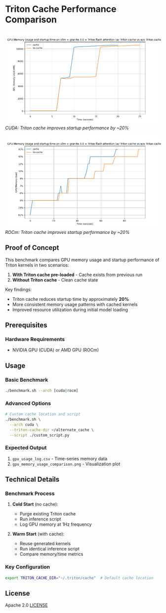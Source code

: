 # Triton Cache Performance Comparison

![Performance Plot](gpu_memory_usage_comparison_cuda.png)  
*CUDA: Triton cache improves startup performance by ~20%*

![Performance Plot](gpu_memory_usage_comparison_rocm.png)  
*ROCm: Triton cache improves startup performance by ~20%*

## Proof of Concept

This benchmark compares GPU memory usage and startup performance of Triton kernels in two scenarios:

1. **With Triton cache pre-loaded** - Cache exists from previous run
2. **Without Triton cache** - Clean cache state

Key findings:
- Triton cache reduces startup time by approximately **20%**
- More consistent memory usage patterns with cached kernels
- Improved resource utilization during initial model loading

## Prerequisites

### Hardware Requirements
- NVIDIA GPU (CUDA) or AMD GPU (ROCm)

## Usage

### Basic Benchmark
```bash
./benchmark.sh --arch [cuda|rocm]
```

### Advanced Options
```bash
# Custom cache location and script
./benchmark.sh \
  --arch cuda \
  --triton-cache-dir ~/alternate_cache \
  --script ./custom_script.py
```

### Expected Output
1. `gpu_usage_log.csv` - Time-series memory data
2. `gpu_memory_usage_comparison.png` - Visualization plot

## Technical Details

### Benchmark Process
1. **Cold Start** (no cache):
   - Purge existing Triton cache
   - Run inference script
   - Log GPU memory at 1Hz frequency

2. **Warm Start** (with cache):
   - Reuse generated kernels
   - Run identical inference script
   - Compare memory/time metrics

### Key Configuration
```bash
export TRITON_CACHE_DIR="~/.triton/cache"  # Default cache location
```

## License
Apache 2.0 [LICENSE](LICENSE)
